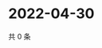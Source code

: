 # 2022-04-30

共 0 条

<!-- BEGIN WEIBO -->
<!-- 最后更新时间 Sat Apr 30 2022 19:00:30 GMT+0800 (China Standard Time) -->

<!-- END WEIBO -->

